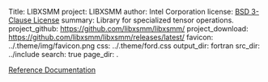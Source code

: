 Title: LIBXSMM
project: LIBXSMM
author: Intel Corporation
license: <a href="https://libxsmm.readthedocs.io/LICENSE/">BSD 3-Clause License</a>
summary: Library for specialized tensor operations.
project_github: https://github.com/libxsmm/libxsmm/
project_download: https://github.com/libxsmm/libxsmm/releases/latest/
favicon: ../.theme/img/favicon.png
css: ../.theme/ford.css
output_dir: fortran
src_dir: ../include
search: true
page_dir: .

<a href="../fortran/module/libxsmm.html" target="_blank">Reference Documentation</a>

